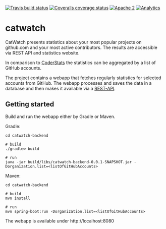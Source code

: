[![Travis build status](https://travis-ci.org/zalando/catwatch.svg)](https://travis-ci.org/zalando/catwatch)
[![Coveralls coverage status](https://img.shields.io/coveralls/zalando/catwatch.svg)](https://coveralls.io/r/zalando/catwatch)
[![Apache 2](http://img.shields.io/badge/license-Apache%202-blue.svg)](http://www.apache.org/licenses/LICENSE-2.0)
[![Analytics](https://ga-beacon.appspot.com/UA-65266986-1/zalando/catwatch)](https://github.com/zalando/catwatch)

# catwatch

CatWatch presents statistics about your most popular projects on github.com and your most active contributors. The results are accessible via REST API and statistics website.

In comparison to [CoderStats](http://coderstats.net/) the statistics can be aggregated by a list of GitHub accounts.

The project contains a webapp that fetches regularly statistics for selected accounts from GitHub.
The webapp processes and saves the data in a database and then makes it available via a [REST-API](https://zalando.github.io/catwatch/).

## Getting started

Build and run the webapp either by Gradle or Maven.

Gradle:

    cd catwatch-backend
    
    # build
    ./gradlew build
    
    # run
    java -jar build/libs/catwatch-backend-0.0.1-SNAPSHOT.jar -Dorganization.list=<listOfGitHubAccounts>


Maven:

    cd catwatch-backend

    # build
    mvn install
    
    # run
    mvn spring-boot:run -Dorganization.list=<listOfGitHubAccounts>


The webapp is available under http://localhost:8080